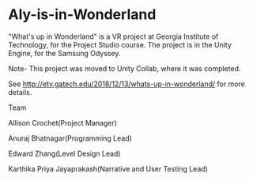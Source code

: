 # Aly-is-in-Wonderland
"What's up in Wonderland" is a VR project at Georgia Institute of Technology, for the Project Studio course. The project is in the Unity Engine, for the Samsung Odyssey. 

Note- This project was moved to Unity Collab, where it was completed. 

See http://etv.gatech.edu/2018/12/13/whats-up-in-wonderland/ for more details.


Team

Allison Crochet(Project Manager)

Anuraj Bhatnagar(Programming Lead)

Edward Zhang(Level Design Lead)

Karthika Priya Jayaprakash(Narrative and User Testing Lead)

